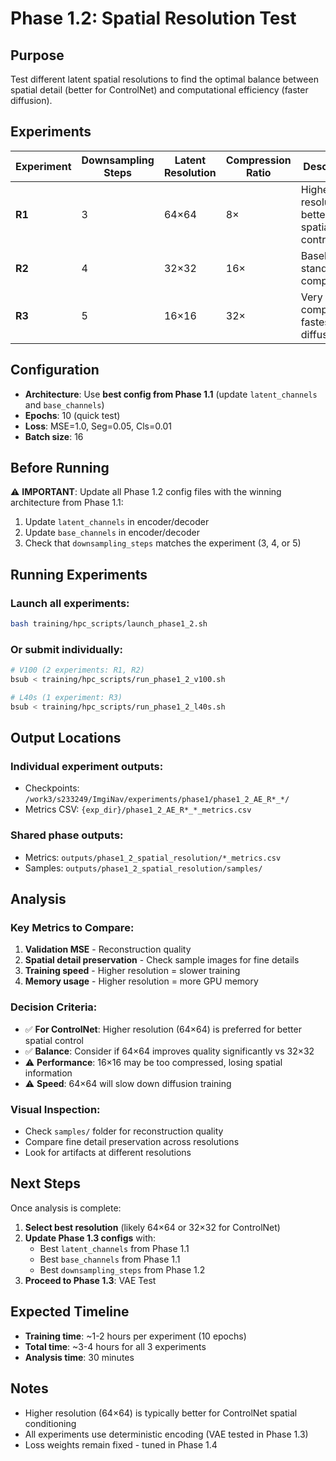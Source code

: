 # Phase 1.2: Spatial Resolution Test

## Purpose
Test different latent spatial resolutions to find the optimal balance between spatial detail (better for ControlNet) and computational efficiency (faster diffusion).

## Experiments

| Experiment | Downsampling Steps | Latent Resolution | Compression Ratio | Description |
|------------|-------------------|-------------------|-------------------|-------------|
| **R1** | 3 | 64×64 | 8× | Higher resolution, better spatial control |
| **R2** | 4 | 32×32 | 16× | Baseline - standard compression |
| **R3** | 5 | 16×16 | 32× | Very compact, fastest diffusion |

## Configuration
- **Architecture**: Use **best config from Phase 1.1** (update `latent_channels` and `base_channels`)
- **Epochs**: 10 (quick test)
- **Loss**: MSE=1.0, Seg=0.05, Cls=0.01
- **Batch size**: 16

## Before Running

⚠️ **IMPORTANT**: Update all Phase 1.2 config files with the winning architecture from Phase 1.1:
1. Update `latent_channels` in encoder/decoder
2. Update `base_channels` in encoder/decoder
3. Check that `downsampling_steps` matches the experiment (3, 4, or 5)

## Running Experiments

### Launch all experiments:
```bash
bash training/hpc_scripts/launch_phase1_2.sh
```

### Or submit individually:
```bash
# V100 (2 experiments: R1, R2)
bsub < training/hpc_scripts/run_phase1_2_v100.sh

# L40s (1 experiment: R3)
bsub < training/hpc_scripts/run_phase1_2_l40s.sh
```

## Output Locations

### Individual experiment outputs:
- Checkpoints: `/work3/s233249/ImgiNav/experiments/phase1/phase1_2_AE_R*_*/`
- Metrics CSV: `{exp_dir}/phase1_2_AE_R*_*_metrics.csv`

### Shared phase outputs:
- Metrics: `outputs/phase1_2_spatial_resolution/*_metrics.csv`
- Samples: `outputs/phase1_2_spatial_resolution/samples/`

## Analysis

### Key Metrics to Compare:
1. **Validation MSE** - Reconstruction quality
2. **Spatial detail preservation** - Check sample images for fine details
3. **Training speed** - Higher resolution = slower training
4. **Memory usage** - Higher resolution = more GPU memory

### Decision Criteria:
- ✅ **For ControlNet**: Higher resolution (64×64) is preferred for better spatial control
- ✅ **Balance**: Consider if 64×64 improves quality significantly vs 32×32
- ⚠️ **Performance**: 16×16 may be too compressed, losing spatial information
- ⚠️ **Speed**: 64×64 will slow down diffusion training

### Visual Inspection:
- Check `samples/` folder for reconstruction quality
- Compare fine detail preservation across resolutions
- Look for artifacts at different resolutions

## Next Steps

Once analysis is complete:
1. **Select best resolution** (likely 64×64 or 32×32 for ControlNet)
2. **Update Phase 1.3 configs** with:
   - Best `latent_channels` from Phase 1.1
   - Best `base_channels` from Phase 1.1
   - Best `downsampling_steps` from Phase 1.2
3. **Proceed to Phase 1.3**: VAE Test

## Expected Timeline
- **Training time**: ~1-2 hours per experiment (10 epochs)
- **Total time**: ~3-4 hours for all 3 experiments
- **Analysis time**: 30 minutes

## Notes
- Higher resolution (64×64) is typically better for ControlNet spatial conditioning
- All experiments use deterministic encoding (VAE tested in Phase 1.3)
- Loss weights remain fixed - tuned in Phase 1.4

